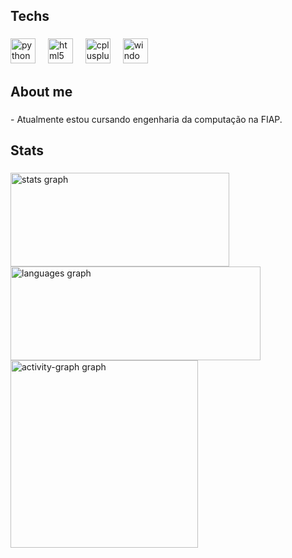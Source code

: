 <h2 align="left">Techs</h2>

###

<div align="left">
  <img src="https://cdn.jsdelivr.net/gh/devicons/devicon/icons/python/python-original.svg" height="40" alt="python logo"  />
  <img width="12" />
  <img src="https://cdn.jsdelivr.net/gh/devicons/devicon/icons/html5/html5-original.svg" height="40" alt="html5 logo"  />
  <img width="12" />
  <img src="https://cdn.jsdelivr.net/gh/devicons/devicon/icons/cplusplus/cplusplus-original.svg" height="40" alt="cplusplus logo"  />
  <img width="12" />
  <img src="https://cdn.jsdelivr.net/gh/devicons/devicon/icons/windows8/windows8-original.svg" height="40" alt="windows8 logo"  />
</div>

###

<h2 align="left">About me</h2>

###

<p align="left">- Atualmente estou cursando engenharia da computação na FIAP.</p>

###

<h2 align="left">Stats</h2>

###

<div>
  <img src="https://github-readme-stats.vercel.app/api?username=danipiccoli&hide_title=false&hide_rank=false&show_icons=true&include_all_commits=true&count_private=true&disable_animations=false&theme=radical&locale=en&hide_border=true&order=1" height="150" width="350" alt="stats graph"  />
  <img src="https://github-readme-stats.vercel.app/api/top-langs?username=danipiccoli&locale=en&hide_title=false&layout=compact&card_width=320&langs_count=5&theme=radical&hide_border=true&order=2" height="150" width="400" alt="languages graph"  />
  <img src="https://github-readme-activity-graph.vercel.app/graph?username=danipiccoli&radius=16&theme=redical&area=true&order=5&hide_border=true" height="300" alt="activity-graph graph"   />
</div>

###
